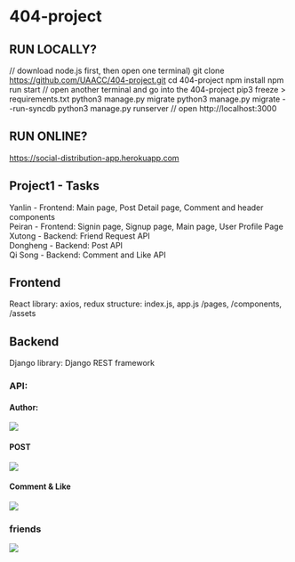 # 404-project

## RUN LOCALLY?
// download node.js first, then open one terminal)
git clone https://github.com/UAACC/404-project.git
cd 404-project
npm install
npm run start
// open another terminal and go into the 404-project
pip3 freeze > requirements.txt
python3 manage.py migrate
python3 manage.py migrate --run-syncdb
python3 manage.py runserver
// open http://localhost:3000

## RUN ONLINE?
https://social-distribution-app.herokuapp.com

## Project1 - Tasks
Yanlin - Frontend:  Main page, Post Detail page, Comment and header components <br />
Peiran - Frontend: Signin page, Signup page, Main page, User Profile Page<br />
Xutong - Backend: Friend Request API<br />
Dongheng - Backend: Post API<br />
Qi Song - Backend: Comment and Like API <br />

## Frontend
React
library: axios, redux
structure: index.js, app.js /pages, /components, /assets


## Backend
Django
library: Django REST framework

### API:
#### Author:
<img src="https://miscellaneous-kay.s3.ca-central-1.amazonaws.com/Author.png" />

#### POST
<img src="https://miscellaneous-kay.s3.ca-central-1.amazonaws.com/post.png" />

#### Comment & Like 
<img src="https://miscellaneous-kay.s3.ca-central-1.amazonaws.com/Comment%26Like.png" />

### friends
<img src="https://miscellaneous-kay.s3.ca-central-1.amazonaws.com/friend-request.png" />